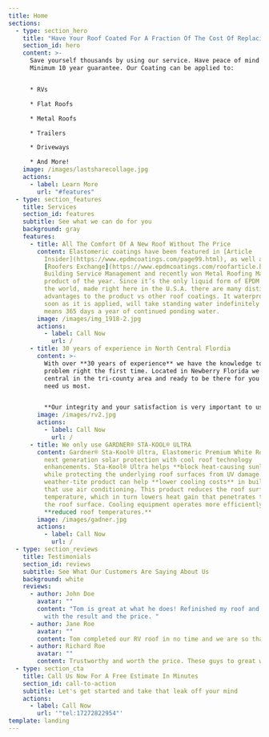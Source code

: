 ```yaml
---
title: Home
sections:
  - type: section_hero
    title: "Have Your Roof Coated For A Fraction Of The Cost Of Replacing it  "
    section_id: hero
    content: >-
      Save yourself thousands by using our service. Have peace of mind with our
      Minimum 10 year guarantee. Our Coating can be applied to:


      * RVs

      * Flat Roofs 

      * Metal Roofs

      * Trailers 

      * Driveways

      * And More!
    image: /images/lastsharecollage.jpg
    actions:
      - label: Learn More
        url: "#features"
  - type: section_features
    title: Services
    section_id: features
    subtitle: See what we can do for you
    background: gray
    features:
      - title: All The Comfort Of A New Roof Without The Price
        content: Elastomeric coatings have been featured in [Article
          Insider](https://www.epdmcoatings.com/page99.html), as well as
          [Roofers Exchange](https://www.epdmcoatings.com/roofarticle.html),
          Building Service Management and recently won Metal Roofing Magazines
          product of the year. Since it’s the only liquid form of EPDM rubber in
          the world, made right here in the U.S.A. there are many distinct
          advantages to the product vs other roof coatings. It waterproof as
          soon as it is applied, will take standing water indefinitely yes that
          means 365 days a year of continued ponding water.
        image: /images/img_1918-2.jpg
        actions:
          - label: Call Now
            url: /
      - title: 30 years of experience in North Central Flordia
        content: >-
          With over **30 years of experience** we have the knowledge to fix your
          problem right the first time. Located in Newberry Florida we are
          central in the tri-county area and ready to be there for you when you
          need us most.  


          **Our integrity and your satisfaction is very important to us.** This is why we have a minimum **10 year no-hassle warranty** on all our work.
        image: /images/rv2.jpg
        actions:
          - label: Call Now
            url: /
      - title: We only use GARDNER® STA-KOOL® ULTRA
        content: Gardner® Sta-Kool® Ultra, Elastomeric Premium White Roof Coating offers
          next generation solar protection with cool roof technology
          enhancements. Sta-Kool® Ultra helps **block heat-causing sunlight**
          while protecting the underlying roof surfaces from UV damage. This
          weather-tite product can help **lower cooling costs** in buildings
          that use air conditioning. This product reduces the roof surface
          temperature, which in turn lowers heat gain that penetrates through
          the roof surface. Cooling equipment operates more efficiently with the
          **reduced roof temperatures.**
        image: /images/gadner.jpg
        actions:
          - label: Call Now
            url: /
  - type: section_reviews
    title: Testimonials
    section_id: reviews
    subtitle: See What Our Customers Are Saying About Us
    background: white
    reviews:
      - author: John Doe
        avatar: ""
        content: "Tom is great at what he does! Refinished my roof and I am very happy
          with the result and the price. "
      - author: Jane Roe
        avatar: ""
        content: Tom completed our RV roof in no time and we are so thankful!
      - author: Richard Roe
        avatar: ""
        content: Trustworthy and worth the price. These guys to great work.
  - type: section_cta
    title: Call Us Now For A Free Estimate In Minutes
    section_id: call-to-action
    subtitle: Let's get started and take that leak off your mind
    actions:
      - label: Call Now
        url: '"tel:17272822954"'
template: landing
---
```

